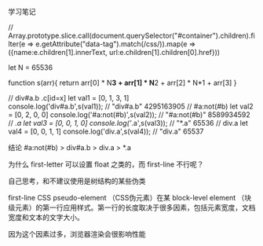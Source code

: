 学习笔记


// 
Array.prototype.slice.call(document.querySelector("#container").children).filter(e => e.getAttribute("data-tag").match(/css/)).map(e => ({name:e.children[1].innerText, url:e.children[1].children[0].href}))


let N = 65536

function s(arr){
	return arr[0] * N**3 + arr[1] * N**2 + arr[2] * N*1 + arr[3]
}

// div#a.b .c[id=x]
let val1 = [0, 1, 3, 1]  
console.log('div#a.b',s(val1)); // "div#a.b" 4295163905
// #a:not(#b) 
let val2 = [0, 2, 0, 0] 
console.log('#a:not(#b)',s(val2)); // "#a:not(#b)" 8589934592
// *.a 
let val3 = [0, 0, 1, 0] 
console.log('*.a',s(val3));  // "*.a" 65536
// div.a 
let val4 = [0, 0, 1, 1] 
console.log('div.a',s(val4));  // "div.a" 65537

结论
#a:not(#b) > div#a.b > div.a > *.a


为什么 first-letter 可以设置 float 之类的，而 first-line 不行呢？

自己思考，和不建议使用是树结构的某些伪类

first-line
 CSS pseudo-element （CSS伪元素）在某 block-level element （块级元素）的第一行应用样式。第一行的长度取决于很多因素，包括元素宽度，文档宽度和文本的文字大小。
 
 因为这个因素过多，浏览器渲染会很影响性能